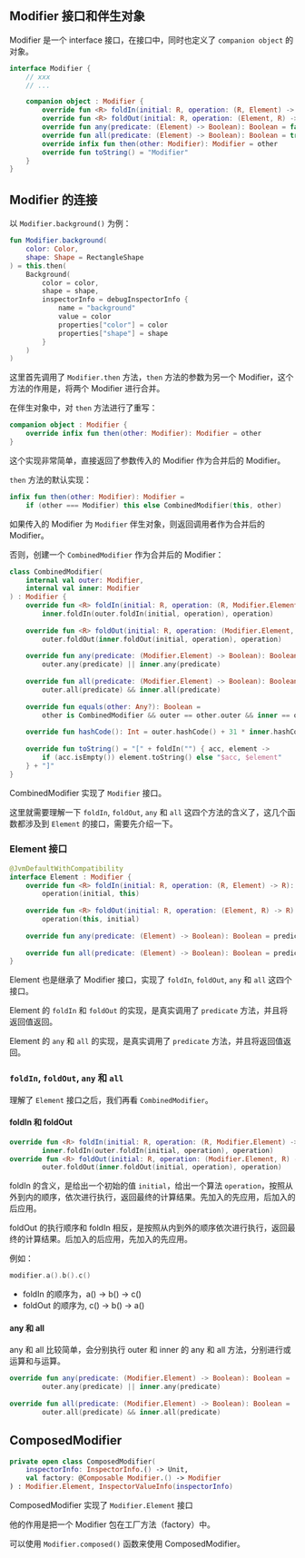 ## Modifier 接口和伴生对象

Modifier 是一个 interface 接口，在接口中，同时也定义了 `companion object` 的对象。

```kotlin
interface Modifier {
	// xxx
	// ...

	companion object : Modifier {  
	    override fun <R> foldIn(initial: R, operation: (R, Element) -> R): R = initial  
	    override fun <R> foldOut(initial: R, operation: (Element, R) -> R): R = initial  
	    override fun any(predicate: (Element) -> Boolean): Boolean = false  
	    override fun all(predicate: (Element) -> Boolean): Boolean = true  
	    override infix fun then(other: Modifier): Modifier = other  
	    override fun toString() = "Modifier"  
	}
}
```

## Modifier 的连接

以 `Modifier.background()` 为例：

```kotlin
fun Modifier.background(  
    color: Color,  
    shape: Shape = RectangleShape  
) = this.then(  
    Background(  
        color = color,  
        shape = shape,  
        inspectorInfo = debugInspectorInfo {  
            name = "background"  
            value = color  
            properties["color"] = color  
            properties["shape"] = shape  
        }  
    )  
)
```

这里首先调用了 `Modifier.then` 方法，`then` 方法的参数为另一个 Modifier，这个方法的作用是，将两个 Modifier 进行合并。

在伴生对象中，对 `then` 方法进行了重写：

```kotlin
companion object : Modifier {  
    override infix fun then(other: Modifier): Modifier = other  
}
```

这个实现非常简单，直接返回了参数传入的 Modifier 作为合并后的 Modifier。

`then` 方法的默认实现：

```kotlin
infix fun then(other: Modifier): Modifier =  
    if (other === Modifier) this else CombinedModifier(this, other)
```

如果传入的 Modifier 为 `Modifier` 伴生对象，则返回调用者作为合并后的 Modifier。

否则，创建一个 `CombinedModifier` 作为合并后的 Modifier：

```kotlin
class CombinedModifier(  
    internal val outer: Modifier,  
    internal val inner: Modifier  
) : Modifier {  
    override fun <R> foldIn(initial: R, operation: (R, Modifier.Element) -> R): R =  
        inner.foldIn(outer.foldIn(initial, operation), operation)  
  
    override fun <R> foldOut(initial: R, operation: (Modifier.Element, R) -> R): R =  
        outer.foldOut(inner.foldOut(initial, operation), operation)  
  
    override fun any(predicate: (Modifier.Element) -> Boolean): Boolean =  
        outer.any(predicate) || inner.any(predicate)  
  
    override fun all(predicate: (Modifier.Element) -> Boolean): Boolean =  
        outer.all(predicate) && inner.all(predicate)  
  
    override fun equals(other: Any?): Boolean =  
        other is CombinedModifier && outer == other.outer && inner == other.inner  
  
    override fun hashCode(): Int = outer.hashCode() + 31 * inner.hashCode()  
  
    override fun toString() = "[" + foldIn("") { acc, element ->  
        if (acc.isEmpty()) element.toString() else "$acc, $element"  
    } + "]"  
}
```

CombinedModifier 实现了 `Modifier` 接口。

这里就需要理解一下 `foldIn`, `foldOut`, `any` 和 `all` 这四个方法的含义了，这几个函数都涉及到 `Element` 的接口，需要先介绍一下。

### Element 接口

```kotlin
@JvmDefaultWithCompatibility  
interface Element : Modifier {  
    override fun <R> foldIn(initial: R, operation: (R, Element) -> R): R =  
        operation(initial, this)  
  
    override fun <R> foldOut(initial: R, operation: (Element, R) -> R): R =  
        operation(this, initial)  
  
    override fun any(predicate: (Element) -> Boolean): Boolean = predicate(this)  
  
    override fun all(predicate: (Element) -> Boolean): Boolean = predicate(this)  
}
```

Element 也是继承了 Modifier 接口，实现了 `foldIn`, `foldOut`, `any` 和 `all` 这四个接口。

Element 的 `foldIn` 和 `foldOut` 的实现，是真实调用了 `predicate` 方法，并且将返回值返回。

Element 的 `any` 和 `all` 的实现，是真实调用了 `predicate` 方法，并且将返回值返回。

### `foldIn`, `foldOut`, `any` 和 `all`

理解了 `Element` 接口之后，我们再看 `CombinedModifier`。

#### foldIn 和 foldOut

```kotlin
override fun <R> foldIn(initial: R, operation: (R, Modifier.Element) -> R): R =  
        inner.foldIn(outer.foldIn(initial, operation), operation)
override fun <R> foldOut(initial: R, operation: (Modifier.Element, R) -> R): R =  
        outer.foldOut(inner.foldOut(initial, operation), operation)
```

foldIn 的含义，是给出一个初始的值 `initial`，给出一个算法 `operation`，按照从外到内的顺序，依次进行执行，返回最终的计算结果。先加入的先应用，后加入的后应用。

foldOut 的执行顺序和 foldIn 相反，是按照从内到外的顺序依次进行执行，返回最终的计算结果。后加入的后应用，先加入的先应用。

例如：

```kotlin
modifier.a().b().c()
```

* foldIn 的顺序为，a() -> b() -> c()
* foldOut 的顺序为, c() -> b() -> a()

#### any 和 all

any 和 all 比较简单，会分别执行 outer 和 inner 的 any 和 all 方法，分别进行或运算和与运算。

```kotlin
override fun any(predicate: (Modifier.Element) -> Boolean): Boolean =  
        outer.any(predicate) || inner.any(predicate)  
  
override fun all(predicate: (Modifier.Element) -> Boolean): Boolean =  
        outer.all(predicate) && inner.all(predicate)  
```

## ComposedModifier

```kotlin
private open class ComposedModifier(  
    inspectorInfo: InspectorInfo.() -> Unit,  
    val factory: @Composable Modifier.() -> Modifier  
) : Modifier.Element, InspectorValueInfo(inspectorInfo)
```

ComposedModifier 实现了 `Modifier.Element` 接口

他的作用是把一个 Modifier 包在工厂方法（factory）中。

可以使用 `Modifier.composed()` 函数来使用 ComposedModifier。

